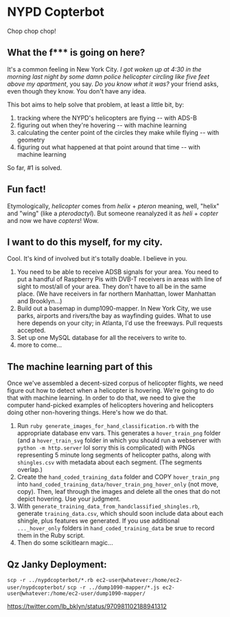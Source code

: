 NYPD Copterbot
==============

Chop chop chop!

What the f*** is going on here?
-------------------------------

It's a common feeling in New York City. _I got woken up at 4:30 in the morning last night by some damn police helicopter circling like five feet above my apartment_, you say. _Do you know what it was?_ your friend asks, even though they know. You don't have any idea.

This bot aims to help solve that problem, at least a little bit, by:

 1. tracking where the NYPD's helicopters are flying -- with ADS-B
 2. figuring out when they're hovering  -- with machine learning
 3. calculating the center point of the circles they make while flying -- with geometry
 4. figuring out what happened at that point around that time -- with machine learning

So far, #1 is solved.

Fun fact!
---------

Etymologically, _helicopter_ comes from _helix_ + _pteron_ meaning, well, "helix" and "wing" (like a _pterodactyl_). But someone reanalyzed it as _heli_ + _copter_ and now we have _copters_! Wow.

I want to do this myself, for my city.
--------------------------------------

Cool. It's kind of involved but it's totally doable. I believe in you.

1. You need to be able to receive ADSB signals for your area. You need to put a handful of Raspberry Pis with DVB-T receivers in areas with line of sight to most/all of your area. They don't have to all be in the same place. (We have receivers in far northern Manhattan, lower Manhattan and Brooklyn...)
2. Build out a basemap in dump1090-mapper. In New York City, we use parks, airports and rivers/the bay as wayfinding guides. What to use here depends on your city; in Atlanta, I'd use the freeways. Pull requests accepted.
3. Set up one MySQL database for all the receivers to write to.
4. more to come...


The machine learning part of this
---------------------------------

Once we've assembled a decent-sized corpus of helicopter flights, we need figure out how to detect when a helicopter is hovering. We're going to do that with machine learning. In order to do that, we need to give the computer hand-picked examples of helicopters hovering and helicopters doing other non-hovering things. Here's how we do that.

1. Run `ruby generate_images_for_hand_classification.rb` with the appropriate database env vars. This generates a `hover_train_png` folder (and a `hover_train_svg` folder in which you should run a webserver with `python -m http.server` lol sorry this is complicated) with PNGs representing 5 minute long segments of helicopter paths, along with `shingles.csv` with metadata about each segment. (The segments overlap.)
2. Create the `hand_coded_training_data` folder and COPY `hover_train_png` into `hand_coded_training_data/hover_train_png_hover_only` (not move, copy). Then, leaf through the images and delete all the ones that do not depict hovering. Use your judgment.
3. With `generate_training_data_from_handclassified_shingles.rb`, generate `training_data.csv`, which should soon include data about each shingle, plus features we generated. If you use additional `..._hover_only` folders in `hand_coded_training_data` be srue to record them in the Ruby script.
4. Then do some scikitlearn magic...


Qz Janky Deployment:
--------------------
`scp -r ../nypdcopterbot/*.rb ec2-user@whatever:/home/ec2-user/nypdcopterbot/`
`scp -r ../dump1090-mapper/*.js ec2-user@whatever:/home/ec2-user/dump1090-mapper/`

https://twitter.com/lb_bklyn/status/970981102188941312